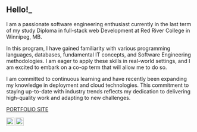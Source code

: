 <h2>Hello!_</h2>
<p>I am a passionate software engineering enthusiast currently in the last term of my study Diploma in full-stack web Development at Red River College in Winnipeg, MB. 

In this program, I have gained familiarity with various programming languages, databases, fundamental IT concepts, and Software Engineering methodologies. I am eager to apply these skills in real-world settings, and I am excited to embark on a co-op term that will allow me to do so.

I am committed to continuous learning and have recently been expanding my knowledge in deployment and cloud technologies. This commitment to staying up-to-date with industry trends reflects my dedication to delivering high-quality work and adapting to new challenges.</p>

<a href="https://shahsarefin.github.io/shah_portfolio_site/">PORTFOLIO SITE</a>

[<img align="left" alt="Josh | Twitter" width="22px" src="https://cdn.jsdelivr.net/npm/simple-icons@v3/icons/twitter.svg" />][twitter]
[<img align="left" alt="Josh | LinkedIn" width="22px" src="https://cdn.jsdelivr.net/npm/simple-icons@v3/icons/linkedin.svg" />][linkedin]

[twitter]: https://twitter.com/Tanw33R
[linkedin]:https://www.linkedin.com/in/shahsarefin
